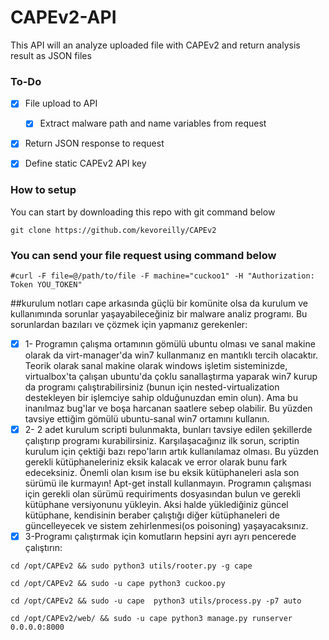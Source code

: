 # CAPEv2-API  

This API will an analyze uploaded file with CAPEv2 and return analysis result as JSON files

### To-Do

- [x] File upload to API
  - [x] Extract malware path and name variables from request 
- [x] Return JSON response to request
- [x] Define static CAPEv2 API key




### How to setup

You can start by downloading this repo with git command below
```
git clone https://github.com/kevoreilly/CAPEv2
```

### You can send your file request using command below
```
#curl -F file=@/path/to/file -F machine="cuckoo1" -H "Authorization: Token YOU_TOKEN" 
```
##kurulum notları 
cape arkasında güçlü bir komünite olsa da kurulum ve kullanımında sorunlar yaşayabileceğiniz bir malware analiz programı. Bu sorunlardan bazıları ve çözmek için yapmanız gerekenler:
- [x] 1- Programın çalışma ortamının gömülü ubuntu olması ve sanal makine olarak da virt-manager'da win7 kullanmanız en mantıklı tercih olacaktır. Teorik olarak sanal makine olarak windows işletim sisteminizde, virtualbox'ta çalışan ubuntu'da çoklu sanallaştırma yaparak win7 kurup da programı çalıştırabilirsiniz (bunun için nested-virtualization destekleyen bir işlemciye sahip olduğunuzdan emin olun). Ama bu  inanılmaz bug'lar ve boşa harcanan saatlere sebep olabilir. Bu yüzden tavsiye ettiğim gömülü ubuntu-sanal win7  ortamını kullanın.
- [x] 2- 2 adet kurulum scripti bulunmakta, bunları tavsiye edilen şekillerde çalıştırıp programı kurabilirsiniz. Karşılaşacağınız ilk sorun, scriptin kurulum için çektiği bazı repo'ların artık kullanılamaz olması. Bu yüzden gerekli kütüphaneleriniz eksik kalacak ve error olarak bunu fark edeceksiniz. Önemli olan kısım ise bu eksik kütüphaneleri asla son sürümü ile kurmayın! Apt-get install kullanmayın. Programın çalışması için gerekli olan sürümü requiriments dosyasından bulun ve gerekli kütüphane versiyonunu yükleyin. Aksi halde yüklediğiniz güncel kütüphane, kendisinin beraber çalıştığı diğer kütüphaneleri de güncelleyecek ve sistem zehirlenmesi(os poisoning) yaşayacaksınız.
- [x] 3-Programı çalıştırmak için komutların hepsini ayrı ayrı pencerede çalıştırın:

```
cd /opt/CAPEv2 && sudo python3 utils/rooter.py -g cape

cd /opt/CAPEv2 && sudo -u cape python3 cuckoo.py 

cd /opt/CAPEv2 && sudo -u cape  python3 utils/process.py -p7 auto

cd /opt/CAPEv2/web/ && sudo -u cape python3 manage.py runserver 0.0.0.0:8000
```

